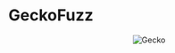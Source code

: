 # GeckoFuzz

<p align="center">
  <img src="https://github.com/jjjutla/GeckoFuzz/assets/22000925/56c45713-4172-47f9-805e-4567476af468" alt="Gecko">
</p>
